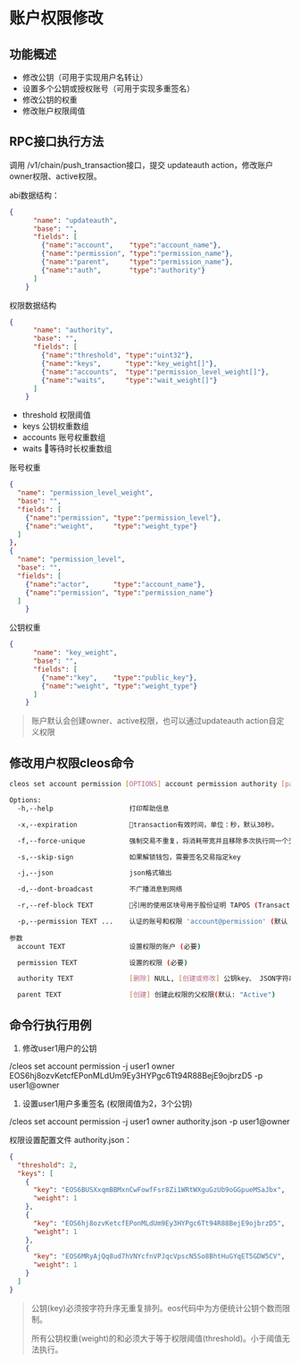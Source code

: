 # 账户权限修改

## 功能概述

- 修改公钥（可用于实现用户名转让）
- 设置多个公钥或授权账号（可用于实现多重签名）
- 修改公钥的权重
- 修改账户权限阈值

## RPC接口执行方法

调用 /v1/chain/push_transaction接口，提交 updateauth action，修改账户owner权限、active权限。

abi数据结构：

```json
{
      "name": "updateauth",
      "base": "",
      "fields": [
        {"name":"account",    "type":"account_name"},
        {"name":"permission", "type":"permission_name"},
        {"name":"parent",     "type":"permission_name"},
        {"name":"auth",       "type":"authority"}
      ]
    }
```
权限数据结构
```json
{
      "name": "authority",
      "base": "",
      "fields": [
        {"name":"threshold", "type":"uint32"},
        {"name":"keys",      "type":"key_weight[]"},
        {"name":"accounts",  "type":"permission_level_weight[]"},
        {"name":"waits",     "type":"wait_weight[]"}
      ]
    }
```
- threshold 权限阈值
- keys 公钥权重数组
- accounts 账号权重数组
- waits 等待时长权重数组

账号权重
```json
{
  "name": "permission_level_weight",
  "base": "",
  "fields": [
    {"name":"permission", "type":"permission_level"},
    {"name":"weight",     "type":"weight_type"}
  ]
},
{
  "name": "permission_level",
  "base": "",
  "fields": [
    {"name":"actor",      "type":"account_name"},
    {"name":"permission", "type":"permission_name"}
  ]
    }
```
公钥权重
```json
{
      "name": "key_weight",
      "base": "",
      "fields": [
        {"name":"key",    "type":"public_key"},
        {"name":"weight", "type":"weight_type"}
      ]
    }
```
> 账户默认会创建owner、active权限，也可以通过updateauth action自定义权限

## 修改用户权限cleos命令
```bash
cleos set account permission [OPTIONS] account permission authority [parent]

Options:
  -h,--help                   打印帮助信息

  -x,--expiration             transaction有效时间，单位：秒，默认30秒。

  -f,--force-unique           强制交易不重复，将消耗带宽并且移除多次执行同一个交易的意外情况的所有保护

  -s,--skip-sign              如果解锁钱包，需要签名交易指定key

  -j,--json                   json格式输出  

  -d,--dont-broadcast         不广播消息到网络

  -r,--ref-block TEXT         引用的使用区块号用于股份证明 TAPOS (Transaction as Proof-of-Stake)

  -p,--permission TEXT ...    认证的账号和权限 'account@permission' (默认 'account@active')
  
参数
  account TEXT                设置权限的账户 (必要)

  permission TEXT             设置的权限 (必要)

  authority TEXT              [删除] NULL, [创建或修改] 公钥key、 JSON字符串或文件名定义的权限(必要)

  parent TEXT                 [创建] 创建此权限的父权限(默认: "Active")
```

## 命令行执行用例

1. 修改user1用户的公钥

/cleos set account permission -j user1 owner EOS6hj8ozvKetcfEPonMLdUm9Ey3HYPgc6Tt94R88BejE9ojbrzD5 -p user1@owner

1. 设置user1用户多重签名 (权限阈值为2，3个公钥)

/cleos set account permission -j user1 owner authority.json -p user1@owner

权限设置配置文件 authority.json：

```JSON
{
  "threshold": 2,
  "keys": [
    {
      "key": "EOS6BUSXxqmBBMxnCwFowfFsr8Zi1WRtWXguGzUb9oGGpueMSaJbx",
      "weight": 1
    },
    {
      "key": "EOS6hj8ozvKetcfEPonMLdUm9Ey3HYPgc6Tt94R88BejE9ojbrzD5",
      "weight": 1
    },
    {
      "key": "EOS6MRyAjQq8ud7hVNYcfnVPJqcVpscN5So8BhtHuGYqET5GDW5CV",
      "weight": 1
    }
  ]
}
```

> 公钥(key)必须按字符升序无重复排列。eos代码中为方便统计公钥个数而限制。
>
> 所有公钥权重(weight)的和必须大于等于权限阈值(threshold)。小于阈值无法执行。